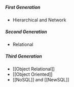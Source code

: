 ##### First Generation
- Hierarchical and Network
##### Second Generation
- Relational
##### Third Generation
- [[Object Relational]]
- [[Object Oriented]]
- [[NoSQL]] and [[NewSQL]]
